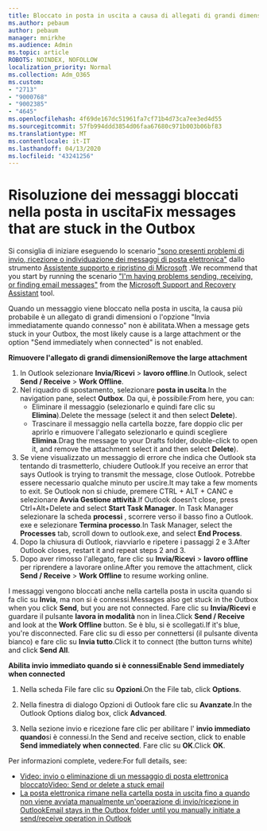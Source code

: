 ```yaml
---
title: Bloccato in posta in uscita a causa di allegati di grandi dimensioni
ms.author: pebaum
author: pebaum
manager: mnirkhe
ms.audience: Admin
ms.topic: article
ROBOTS: NOINDEX, NOFOLLOW
localization_priority: Normal
ms.collection: Adm_O365
ms.custom:
- "2713"
- "9000768"
- "9002385"
- "4645"
ms.openlocfilehash: 4f69de167dc51961fa7cf71b4d73ca7ee3ed4d55
ms.sourcegitcommit: 57fb994ddd3854d06faa67680c971b003b06bf83
ms.translationtype: MT
ms.contentlocale: it-IT
ms.lasthandoff: 04/13/2020
ms.locfileid: "43241256"
---
```

# <a name="fix-messages-that-are-stuck-in-the-outbox"></a><span data-ttu-id="ab2e7-102">Risoluzione dei messaggi bloccati nella posta in uscita</span><span class="sxs-lookup"><span data-stu-id="ab2e7-102">Fix messages that are stuck in the Outbox</span></span>

<span data-ttu-id="ab2e7-103">Si consiglia di iniziare eseguendo lo scenario ["sono presenti problemi di invio, ricezione o individuazione dei messaggi di posta elettronica"](https://aka.ms/SaRA-OutlookSendReceive) dallo strumento [Assistente supporto e ripristino di Microsoft](https://diagnostics.office.com/#/) .</span><span class="sxs-lookup"><span data-stu-id="ab2e7-103">We recommend that you start by running the scenario ["I'm having problems sending, receiving, or finding email messages"](https://aka.ms/SaRA-OutlookSendReceive) from the [Microsoft Support and Recovery Assistant](https://diagnostics.office.com/#/) tool.</span></span>

<span data-ttu-id="ab2e7-104">Quando un messaggio viene bloccato nella posta in uscita, la causa più probabile è un allegato di grandi dimensioni o l'opzione "Invia immediatamente quando connesso" non è abilitata.</span><span class="sxs-lookup"><span data-stu-id="ab2e7-104">When a message gets stuck in your Outbox, the most likely cause is a large attachment or the option "Send immediately when connected" is not enabled.</span></span>

<span data-ttu-id="ab2e7-105">**Rimuovere l'allegato di grandi dimensioni**</span><span class="sxs-lookup"><span data-stu-id="ab2e7-105">**Remove the large attachment**</span></span>

1. <span data-ttu-id="ab2e7-106">In Outlook selezionare **Invia/Ricevi** > **lavoro offline**.</span><span class="sxs-lookup"><span data-stu-id="ab2e7-106">In Outlook, select **Send / Receive** > **Work Offline**.</span></span> 
2. <span data-ttu-id="ab2e7-107">Nel riquadro di spostamento, selezionare **posta in uscita**.</span><span class="sxs-lookup"><span data-stu-id="ab2e7-107">In the navigation pane, select **Outbox**.</span></span> <span data-ttu-id="ab2e7-108">Da qui, è possibile:</span><span class="sxs-lookup"><span data-stu-id="ab2e7-108">From here, you can:</span></span> 
    - <span data-ttu-id="ab2e7-109">Eliminare il messaggio (selezionarlo e quindi fare clic su **Elimina**).</span><span class="sxs-lookup"><span data-stu-id="ab2e7-109">Delete the message (select it and then select **Delete**).</span></span>
    - <span data-ttu-id="ab2e7-110">Trascinare il messaggio nella cartella bozze, fare doppio clic per aprirlo e rimuovere l'allegato selezionarlo e quindi scegliere **Elimina**.</span><span class="sxs-lookup"><span data-stu-id="ab2e7-110">Drag the message to your Drafts folder, double-click to open it, and remove the attachment select it and then select **Delete**).</span></span>
3. <span data-ttu-id="ab2e7-111">Se viene visualizzato un messaggio di errore che indica che Outlook sta tentando di trasmetterlo, chiudere Outlook.</span><span class="sxs-lookup"><span data-stu-id="ab2e7-111">If you receive an error that says Outlook is trying to transmit the message, close Outlook.</span></span> <span data-ttu-id="ab2e7-112">Potrebbe essere necessario qualche minuto per uscire.</span><span class="sxs-lookup"><span data-stu-id="ab2e7-112">It may take a few moments to exit.</span></span> <span data-ttu-id="ab2e7-113">Se Outlook non si chiude, premere CTRL + ALT + CANC e selezionare **Avvia Gestione attività**.</span><span class="sxs-lookup"><span data-stu-id="ab2e7-113">If Outlook doesn't close, press Ctrl+Alt+Delete and select **Start Task Manager**.</span></span> <span data-ttu-id="ab2e7-114">In Task Manager selezionare la scheda **processi** , scorrere verso il basso fino a Outlook. exe e selezionare **Termina processo**.</span><span class="sxs-lookup"><span data-stu-id="ab2e7-114">In Task Manager, select the **Processes** tab, scroll down to outlook.exe, and select **End Process**.</span></span>
4. <span data-ttu-id="ab2e7-115">Dopo la chiusura di Outlook, riavviarlo e ripetere i passaggi 2 e 3.</span><span class="sxs-lookup"><span data-stu-id="ab2e7-115">After Outlook closes, restart it and repeat steps 2 and 3.</span></span> 
5. <span data-ttu-id="ab2e7-116">Dopo aver rimosso l'allegato, fare clic su **Invia/Ricevi** > **lavoro offline** per riprendere a lavorare online.</span><span class="sxs-lookup"><span data-stu-id="ab2e7-116">After you remove the attachment, click **Send / Receive** > **Work Offline** to resume working online.</span></span> 

<span data-ttu-id="ab2e7-117">I messaggi vengono bloccati anche nella cartella posta in uscita quando si fa clic su **Invia**, ma non si è connessi.</span><span class="sxs-lookup"><span data-stu-id="ab2e7-117">Messages also get stuck in the Outbox when you click **Send**, but you are not connected.</span></span> <span data-ttu-id="ab2e7-118">Fare clic su **Invia/Ricevi** e guardare il pulsante **lavora in modalità** non in linea.</span><span class="sxs-lookup"><span data-stu-id="ab2e7-118">Click **Send / Receive** and look at the **Work Offline** button.</span></span> <span data-ttu-id="ab2e7-119">Se è blu, si è scollegati.</span><span class="sxs-lookup"><span data-stu-id="ab2e7-119">If it's blue, you're disconnected.</span></span> <span data-ttu-id="ab2e7-120">Fare clic su di esso per connettersi (il pulsante diventa bianco) e fare clic su **Invia tutto**.</span><span class="sxs-lookup"><span data-stu-id="ab2e7-120">Click it to connect (the button turns white) and click **Send All**.</span></span>
 
<span data-ttu-id="ab2e7-121">**Abilita invio immediato quando si è connessi**</span><span class="sxs-lookup"><span data-stu-id="ab2e7-121">**Enable Send immediately when connected**</span></span>
 
1. <span data-ttu-id="ab2e7-122">Nella scheda File fare clic su **Opzioni**.</span><span class="sxs-lookup"><span data-stu-id="ab2e7-122">On the File tab, click **Options**.</span></span>

2. <span data-ttu-id="ab2e7-123">Nella finestra di dialogo Opzioni di Outlook fare clic su **Avanzate**.</span><span class="sxs-lookup"><span data-stu-id="ab2e7-123">In the Outlook Options dialog box, click **Advanced**.</span></span>

3. <span data-ttu-id="ab2e7-124">Nella sezione invio e ricezione fare clic per abilitare l' **invio immediato quando**si è connessi.</span><span class="sxs-lookup"><span data-stu-id="ab2e7-124">In the Send and receive section, click to enable **Send immediately when connected**.</span></span> <span data-ttu-id="ab2e7-125">Fare clic su **OK**.</span><span class="sxs-lookup"><span data-stu-id="ab2e7-125">Click **OK**.</span></span>
 
<span data-ttu-id="ab2e7-126">Per informazioni complete, vedere:</span><span class="sxs-lookup"><span data-stu-id="ab2e7-126">For full details, see:</span></span>
- [<span data-ttu-id="ab2e7-127">Video: invio o eliminazione di un messaggio di posta elettronica bloccato</span><span class="sxs-lookup"><span data-stu-id="ab2e7-127">Video: Send or delete a stuck email</span></span>](https://support.office.com/article/Video-Send-or-delete-an-email-stuck-in-your-outbox-26d5d34a-4e5f-444a-a9e8-44db04a94dec) 
- [<span data-ttu-id="ab2e7-128">La posta elettronica rimane nella cartella posta in uscita fino a quando non viene avviata manualmente un'operazione di invio/ricezione in Outlook</span><span class="sxs-lookup"><span data-stu-id="ab2e7-128">Email stays in the Outbox folder until you manually initiate a send/receive operation in Outlook</span></span>](https://support.microsoft.com/help/2797572/email-stays-in-the-outbox-folder-until-you-manually-initiate-a-send-re)

